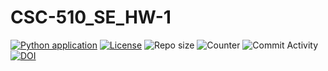 # CSC-510_SE_HW-1

[![Python application](https://github.com/kanishkharde/CSC-510_SE_HW-1/actions/workflows/python-app.yml/badge.svg)](https://github.com/kanishkharde/CSC-510_SE_HW-1/actions/workflows/python-app.yml)
[![License](https://img.shields.io/github/license/kanishkharde/CSC-510_SE_HW-1?style=plastic)](https://github.com/kanishkharde/CSC-510_SE_HW-1/blob/main/LICENSE)
![Repo size](https://img.shields.io/github/repo-size/kanishkharde/CSC-510_SE_HW-1?style=plastic)
![Counter](https://img.shields.io/github/search/kanishkharde/CSC-510_SE_HW-1/main?style=plastic)
![Commit Activity](https://img.shields.io/github/commit-activity/w/kanishkharde/CSC-510_SE_HW-1?style=plastic)
[![DOI](https://zenodo.org/badge/532591401.svg)](https://zenodo.org/badge/latestdoi/532591401)
